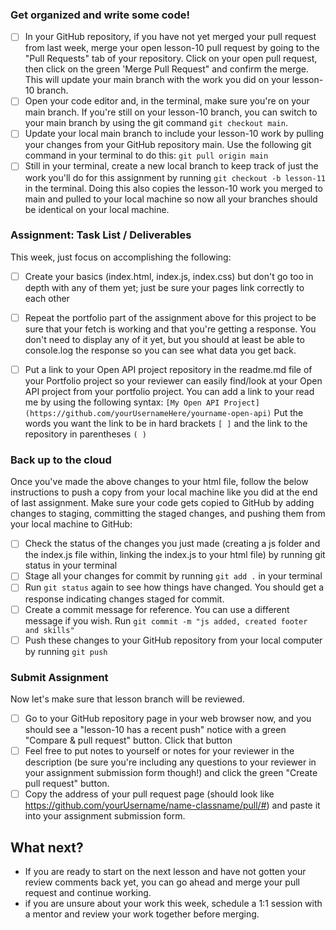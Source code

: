 ### Get organized and write some code!
- [ ] In your GitHub repository, if you have not yet merged your pull request from last week, merge your open lesson-10 pull request by going to the "Pull Requests" tab of your repository. Click on your open pull request, then click on the green 'Merge Pull Request" and confirm the merge. This will update your main branch with the work you did on your lesson-10 branch.
- [ ] Open your code editor and, in the terminal, make sure you're on your main branch. If you're still on your lesson-10 branch, you can switch to your main branch by using the git command `git checkout main`.
- [ ] Update your local main branch to include your lesson-10 work by pulling your changes from your GitHub repository main. Use the following git command in your terminal to do this: `git pull origin main`
- [ ] Still in your terminal, create a new local branch to keep track of just the work you'll do for this assignment by running `git checkout -b lesson-11` in the terminal. Doing this also copies the lesson-10 work you merged to main and pulled to your local machine so now all your branches should be identical on your local machine.

### Assignment: Task List / Deliverables


This week, just focus on accomplishing the following:
  - [ ] Create your basics (index.html, index.js, index.css) but don't go too in depth with any of them yet; just be sure your pages link correctly to each other
 - [ ] Repeat the portfolio part of the assignment above for this project to be sure that your fetch is working and that you're getting a response.  You don't need to display any of it yet, but you should at least be able to console.log the response so you can see what data you get back.  
 - [ ] Put a link to your Open API project repository in the readme.md file of your Portfolio project so your reviewer can easily find/look at your Open API project from your portfolio project.  You can add a link to your read me by using the following syntax:
`[My Open API Project](https://github.com/yourUsernameHere/yourname-open-api)` Put the words you want the link to be in hard brackets `[ ]` and the link to the repository in parentheses `( )` 


### Back up to the cloud
Once you've made the above changes to your html file, follow the below instructions to push a copy from your local machine like you did at the end of last assignment. Make sure your code gets copied to GitHub by adding changes to staging, committing the staged changes, and pushing them from your local machine to GitHub:

- [ ] Check the status of the changes you just made (creating a js folder and the index.js file within, linking the index.js to your html file) by running git status in your terminal
- [ ] Stage all your changes for commit by running `git add .` in your terminal
- [ ] Run `git status` again to see how things have changed. You should get a response indicating changes staged for commit.
- [ ] Create a commit message for reference. You can use a different message if you wish. Run `git commit -m "js added, created footer and skills"`
- [ ] Push these changes to your GitHub repository from your local computer by running `git push`

### Submit Assignment
Now let's make sure that lesson branch will be reviewed.

- [ ] Go to your GitHub repository page in your web browser now, and you should see a "lesson-10 has a recent push" notice with a green "Compare & pull request" button. Click that button
- [ ] Feel free to put notes to yourself or notes for your reviewer in the description (be sure you're including any questions to your reviewer in your assignment submission form though!) and click the green "Create pull request" button.
- [ ] Copy the address of your pull request page (should look like https://github.com/yourUsername/name-classname/pull/#) and paste it into your assignment submission form.

## What next?
 - If you are ready to start on the next lesson and have not gotten your review comments back yet, you can go ahead and merge your pull request and continue working.
 - if you are unsure about your work this week, schedule a 1:1 session with a mentor and review your work together before merging.
